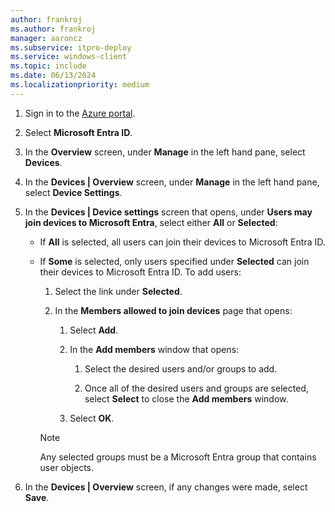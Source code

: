 ```yaml
---
author: frankroj
ms.author: frankroj
manager: aaroncz
ms.subservice: itpro-deploy
ms.service: windows-client
ms.topic: include
ms.date: 06/13/2024
ms.localizationpriority: medium
---
```


<!-- This file is shared by the following articles:

tutorial/pre-provisioning/azure-ad-join-allow-users-to-join.md
tutorial/user-driven/azure-ad-join-allow-users-to-join.md
device-preparation/tutorial/user-driven/entra-join-allow-users-to-join.md

Headings are driven by article context. -->

1. Sign in to the [Azure portal](https://portal.azure.com/).

1. Select **Microsoft Entra ID**.

1. In the **Overview** screen, under **Manage** in the left hand pane, select **Devices**.

1. In the **Devices | Overview** screen, under **Manage** in the left hand pane, select **Device Settings**.

1. In the **Devices | Device settings** screen that opens, under **Users may join devices to Microsoft Entra**, select either **All** or **Selected**:

   - If **All** is selected, all users can join their devices to Microsoft Entra ID.

   - If **Some** is selected, only users specified under **Selected** can join their devices to Microsoft Entra ID. To add users:

      1. Select the link under **Selected**.

      1. In the **Members allowed to join devices** page that opens:

         1. Select **Add**.

         1. In the **Add members** window that opens:

            1. Select the desired users and/or groups to add.

            1. Once all of the desired users and groups are selected, select **Select** to close the **Add members** window.

         1. Select **OK**.

        > [!NOTE]
        >
        > Any selected groups must be a Microsoft Entra group that contains user objects.

1. In the **Devices | Overview** screen, if any changes were made, select **Save**.
